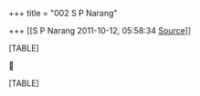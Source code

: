 +++
title = "002 S P Narang"

+++
[[S P Narang	2011-10-12, 05:58:34 [Source](https://groups.google.com/g/bvparishat/c/EFqwQuTgdH0)]]



[TABLE]



[TABLE]

